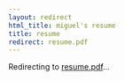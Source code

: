 ```yaml
---
layout: redirect
html_title: miguel's resume
title: resume
redirect: resume.pdf
---
```


Redirecting to [resume.pdf](resume.pdf)... 
